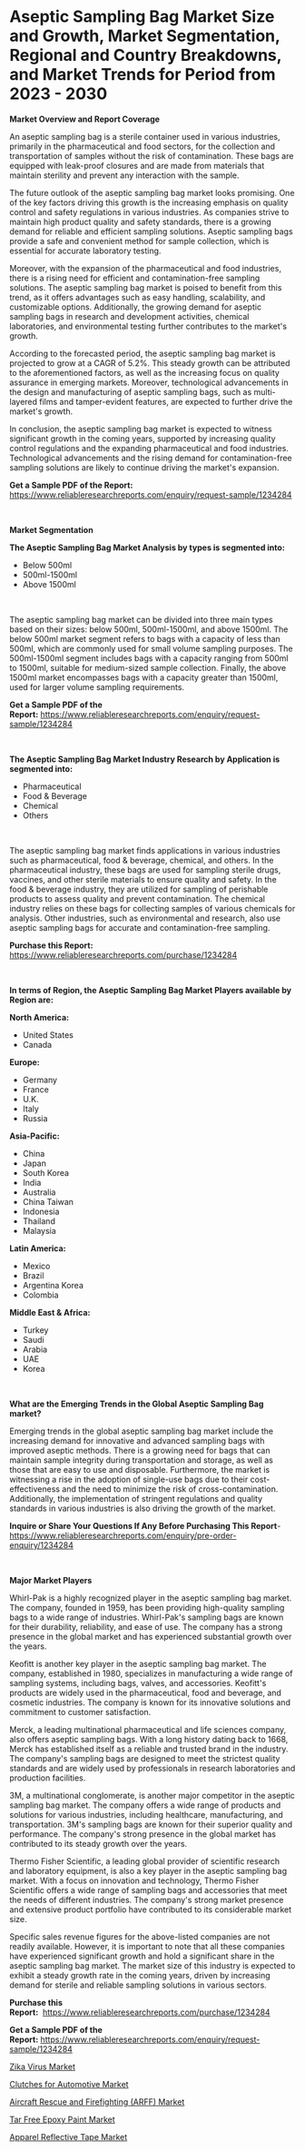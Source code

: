 <p><h1>Aseptic Sampling Bag Market Size and Growth, Market Segmentation, Regional and Country Breakdowns, and Market Trends for Period from 2023 -  2030</h1></p><p><strong>Market Overview and Report Coverage</strong></p>
<p><p>An aseptic sampling bag is a sterile container used in various industries, primarily in the pharmaceutical and food sectors, for the collection and transportation of samples without the risk of contamination. These bags are equipped with leak-proof closures and are made from materials that maintain sterility and prevent any interaction with the sample.</p><p>The future outlook of the aseptic sampling bag market looks promising. One of the key factors driving this growth is the increasing emphasis on quality control and safety regulations in various industries. As companies strive to maintain high product quality and safety standards, there is a growing demand for reliable and efficient sampling solutions. Aseptic sampling bags provide a safe and convenient method for sample collection, which is essential for accurate laboratory testing. </p><p>Moreover, with the expansion of the pharmaceutical and food industries, there is a rising need for efficient and contamination-free sampling solutions. The aseptic sampling bag market is poised to benefit from this trend, as it offers advantages such as easy handling, scalability, and customizable options. Additionally, the growing demand for aseptic sampling bags in research and development activities, chemical laboratories, and environmental testing further contributes to the market's growth.</p><p>According to the forecasted period, the aseptic sampling bag market is projected to grow at a CAGR of 5.2%. This steady growth can be attributed to the aforementioned factors, as well as the increasing focus on quality assurance in emerging markets. Moreover, technological advancements in the design and manufacturing of aseptic sampling bags, such as multi-layered films and tamper-evident features, are expected to further drive the market's growth.</p><p>In conclusion, the aseptic sampling bag market is expected to witness significant growth in the coming years, supported by increasing quality control regulations and the expanding pharmaceutical and food industries. Technological advancements and the rising demand for contamination-free sampling solutions are likely to continue driving the market's expansion.</p></p>
<p><strong>Get a Sample PDF of the Report:</strong> <a href="https://www.reliableresearchreports.com/enquiry/request-sample/1234284">https://www.reliableresearchreports.com/enquiry/request-sample/1234284</a></p>
<p>&nbsp;</p>
<p><strong>Market Segmentation</strong></p>
<p><strong>The Aseptic Sampling Bag Market Analysis by types is segmented into:</strong></p>
<p><ul><li>Below 500ml</li><li>500ml-1500ml</li><li>Above 1500ml</li></ul></p>
<p>&nbsp;</p>
<p><p>The aseptic sampling bag market can be divided into three main types based on their sizes: below 500ml, 500ml-1500ml, and above 1500ml. The below 500ml market segment refers to bags with a capacity of less than 500ml, which are commonly used for small volume sampling purposes. The 500ml-1500ml segment includes bags with a capacity ranging from 500ml to 1500ml, suitable for medium-sized sample collection. Finally, the above 1500ml market encompasses bags with a capacity greater than 1500ml, used for larger volume sampling requirements.</p></p>
<p><strong>Get a Sample PDF of the Report:</strong>&nbsp;<a href="https://www.reliableresearchreports.com/enquiry/request-sample/1234284">https://www.reliableresearchreports.com/enquiry/request-sample/1234284</a></p>
<p>&nbsp;</p>
<p><strong>The Aseptic Sampling Bag Market Industry Research by Application is segmented into:</strong></p>
<p><ul><li>Pharmaceutical</li><li>Food & Beverage</li><li>Chemical</li><li>Others</li></ul></p>
<p>&nbsp;</p>
<p><p>The aseptic sampling bag market finds applications in various industries such as pharmaceutical, food & beverage, chemical, and others. In the pharmaceutical industry, these bags are used for sampling sterile drugs, vaccines, and other sterile materials to ensure quality and safety. In the food & beverage industry, they are utilized for sampling of perishable products to assess quality and prevent contamination. The chemical industry relies on these bags for collecting samples of various chemicals for analysis. Other industries, such as environmental and research, also use aseptic sampling bags for accurate and contamination-free sampling.</p></p>
<p><strong>Purchase this Report:</strong>&nbsp; <a href="https://www.reliableresearchreports.com/purchase/1234284">https://www.reliableresearchreports.com/purchase/1234284</a></p>
<p>&nbsp;</p>
<p><strong>In terms of Region, the Aseptic Sampling Bag Market Players available by Region are:</strong></p>
<p>
    <p> <strong> North America: </strong>
        <ul>
            <li>United States</li>
            <li>Canada</li>
        </ul>
        </p> 
    <p> <strong> Europe: </strong>
        <ul>
            <li>Germany</li>
            <li>France</li>
            <li>U.K.</li>
            <li>Italy</li>
            <li>Russia</li>
        </ul>
        </p> 
    <p> <strong> Asia-Pacific: </strong>
        <ul>
            <li>China</li>
            <li>Japan</li>
            <li>South Korea</li>
            <li>India</li>
            <li>Australia</li>
            <li>China Taiwan</li>
            <li>Indonesia</li>
            <li>Thailand</li>
            <li>Malaysia</li>
        </ul>
        </p> 
    <p> <strong> Latin America: </strong>
        <ul>
            <li>Mexico</li>
            <li>Brazil</li>
            <li>Argentina Korea</li>
            <li>Colombia</li>
        </ul>
        </p> 
    <p> <strong> Middle East & Africa: </strong>
        <ul>
            <li>Turkey</li>
            <li>Saudi</li>
            <li>Arabia</li>
            <li>UAE</li>
            <li>Korea</li>
        </ul>
    </p>
    </p>
<p>&nbsp;</p>
<p><strong>What are the Emerging Trends in the Global Aseptic Sampling Bag market?</strong></p>
<p><p>Emerging trends in the global aseptic sampling bag market include the increasing demand for innovative and advanced sampling bags with improved aseptic methods. There is a growing need for bags that can maintain sample integrity during transportation and storage, as well as those that are easy to use and disposable. Furthermore, the market is witnessing a rise in the adoption of single-use bags due to their cost-effectiveness and the need to minimize the risk of cross-contamination. Additionally, the implementation of stringent regulations and quality standards in various industries is also driving the growth of the market.</p></p>
<p><strong>Inquire or Share Your Questions If Any Before Purchasing This Report</strong>- <a href="https://www.reliableresearchreports.com/enquiry/pre-order-enquiry/1234284">https://www.reliableresearchreports.com/enquiry/pre-order-enquiry/1234284</a></p>
<p>&nbsp;</p>
<p><strong>Major Market Players</strong></p>
<p><p>Whirl-Pak is a highly recognized player in the aseptic sampling bag market. The company, founded in 1959, has been providing high-quality sampling bags to a wide range of industries. Whirl-Pak's sampling bags are known for their durability, reliability, and ease of use. The company has a strong presence in the global market and has experienced substantial growth over the years.</p><p>Keofitt is another key player in the aseptic sampling bag market. The company, established in 1980, specializes in manufacturing a wide range of sampling systems, including bags, valves, and accessories. Keofitt's products are widely used in the pharmaceutical, food and beverage, and cosmetic industries. The company is known for its innovative solutions and commitment to customer satisfaction.</p><p>Merck, a leading multinational pharmaceutical and life sciences company, also offers aseptic sampling bags. With a long history dating back to 1668, Merck has established itself as a reliable and trusted brand in the industry. The company's sampling bags are designed to meet the strictest quality standards and are widely used by professionals in research laboratories and production facilities.</p><p>3M, a multinational conglomerate, is another major competitor in the aseptic sampling bag market. The company offers a wide range of products and solutions for various industries, including healthcare, manufacturing, and transportation. 3M's sampling bags are known for their superior quality and performance. The company's strong presence in the global market has contributed to its steady growth over the years.</p><p>Thermo Fisher Scientific, a leading global provider of scientific research and laboratory equipment, is also a key player in the aseptic sampling bag market. With a focus on innovation and technology, Thermo Fisher Scientific offers a wide range of sampling bags and accessories that meet the needs of different industries. The company's strong market presence and extensive product portfolio have contributed to its considerable market size.</p><p>Specific sales revenue figures for the above-listed companies are not readily available. However, it is important to note that all these companies have experienced significant growth and hold a significant share in the aseptic sampling bag market. The market size of this industry is expected to exhibit a steady growth rate in the coming years, driven by increasing demand for sterile and reliable sampling solutions in various sectors.</p></p>
<p><strong>Purchase this Report:</strong>&nbsp;&nbsp;<a href="https://www.reliableresearchreports.com/purchase/1234284">https://www.reliableresearchreports.com/purchase/1234284</a></p>
<p></p>
<p><strong>Get a Sample PDF of the Report:</strong>&nbsp;<a href="https://www.reliableresearchreports.com/enquiry/request-sample/1234284">https://www.reliableresearchreports.com/enquiry/request-sample/1234284</a></p>
<p><p><a href="https://medium.com/@lilakautzer2023/analyzing-zika-virus-market-global-industry-perspective-and-forecast-2023-to-2030-4e025342b4cc">Zika Virus Market</a></p><p><a href="https://github.com/mabutironaldo/Market-Research-Report-List-1/blob/main/clutches-for-automotive-market.md">Clutches for Automotive Market</a></p><p><a href="https://www.linkedin.com/pulse/aircraft-rescue-firefighting-arff-market-research-report/">Aircraft Rescue and Firefighting (ARFF) Market</a></p><p><a href="https://github.com/lbird53714/Market-Research-Report-List-1/blob/main/tar-free-epoxy-paint-market.md">Tar Free Epoxy Paint Market</a></p><p><a href="https://www.linkedin.com/pulse/apparel-reflective-tape-market-size-2023-2030-global-industrial/">Apparel Reflective Tape Market</a></p></p>